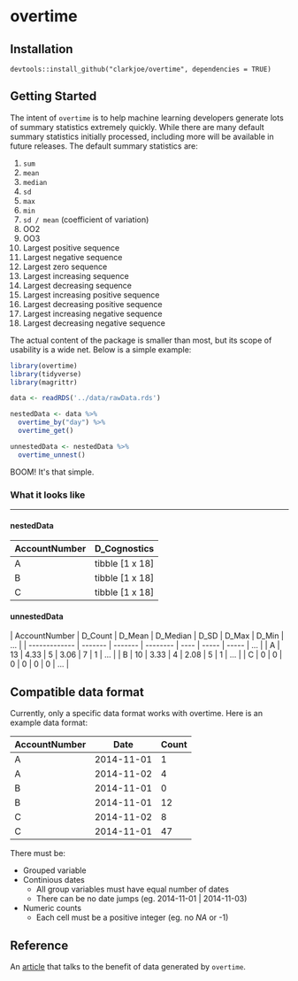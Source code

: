 # overtime

## Installation
`devtools::install_github("clarkjoe/overtime", dependencies = TRUE)`

## Getting Started

The intent of `overtime` is to help machine learning developers generate lots of summary statistics extremely quickly. While there are many default summary statistics initially processed, including more will be available in future releases. The default summary statistics are:

1. `sum`
2. `mean`
3. `median`
4. `sd`
5. `max`
6. `min`
7. `sd / mean` (coefficient of variation)
8. OO2
9. OO3
10. Largest positive sequence
11. Largest negative sequence
12. Largest zero sequence
13. Largest increasing sequence
14. Largest decreasing sequence
15. Largest increasing positive sequence
16. Largest decreasing positive sequence
17. Largest increasing negative sequence
18. Largest decreasing negative sequence

The actual content of the package is smaller than most, but its scope of usability is a wide net. Below is a simple example:

```R
library(overtime)
library(tidyverse)
library(magrittr)

data <- readRDS('../data/rawData.rds')

nestedData <- data %>%
  overtime_by("day") %>%
  overtime_get()

unnestedData <- nestedData %>%
  overtime_unnest()
```

BOOM! It's that simple.

### What it looks like

-----

#### nestedData
| AccountNumber | D_Cognostics    |
| ------------- | --------------- |
| A             | tibble [1 x 18] |
| B             | tibble [1 x 18] |
| C             | tibble [1 x 18] |

#### unnestedData
| AccountNumber | D_Count | D_Mean  | D_Median | D_SD | D_Max | D_Min | ... |
| ------------- | ------- | ------- | -------- | ---- | ----- | ----- | ... |
| A             | 13      | 4.33    | 5        | 3.06 | 7     | 1     | ... |
| B             | 10      | 3.33    | 4        | 2.08 | 5     | 1     | ... |
| C             | 0       | 0       | 0        | 0    | 0     | 0     | ... |

## Compatible data format
Currently, only a specific data format works with overtime. Here is an example data format:

| AccountNumber | Date       | Count |
| ------------- | ---------- | ----- |
| A             | 2014-11-01 | 1     |
| A             | 2014-11-02 | 4     |
| B             | 2014-11-01 | 0     |
| B             | 2014-11-01 | 12    |
| C             | 2014-11-02 | 8     |
| C             | 2014-11-01 | 47    |

There must be:
  * Grouped variable
  * Continious dates
    * All group variables must have equal number of dates
    * There can be no date jumps (eg. 2014-11-01 | 2014-11-03)
  * Numeric counts
    * Each cell must be a positive integer (eg. no _NA_ or -1)

## Reference
An [article](https://blog.appliedai.com/synthetic-data/#why) that talks to the benefit of data generated by `overtime`.
